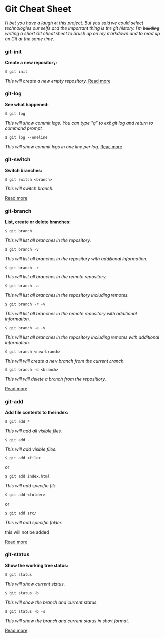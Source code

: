 # Git Cheat Sheet

_I´l bet you have a laugh at this project. But you said we could select technologies our selfs and the important thing is the git history. I´m ~~building~~ writing a short Git cheat sheet to brush up on my markdown and to read up on Git at the same time._

### git-init

**Create a new repository:**

```
$ git init
```

_This will create a new empty repository._
[Read more](https://git-scm.com/docs/git-init)

### git-log

**See what happened:**

```
$ git log
```

_This will show commit logs. You can type "q" to exit git log and return to command prompt_

```
$ git log --oneline
```

_This will show commit logs in one line per log._
[Read more](https://git-scm.com/docs/git-log)

### git-switch

**Switch branches:**

```
$ git switch <branch>
```

_This will switch branch._

[Read more](https://git-scm.com/docs/git-switch)

### git-branch

**List, create or delete branches:**

```
$ git branch
```

_This will list all branches in the repository._

```
$ git branch -v
```

_This will list all branches in the repository with additional information._

```
$ git branch -r
```

_This will list all branches in the remote repository._

```
$ git branch -a
```

_This will list all branches in the repository including remotes._

```
$ git branch -r -v
```

_This will list all branches in the remote repository with additional information._

```
$ git branch -a -v
```

_This will list all branches in the repository including remotes with additional information._

```
$ git branch <new-branch>
```

_This will will create a new branch from the current branch._

```
$ git branch -d <branch>
```

_This will will delete a branch from the repositiory._

[Read more](https://git-scm.com/docs/git-branch)

### git-add

**Add file contents to the index:**

```
$ git add *
```

_This will add all visible files._

```
$ git add .
```

_This will add visible files._

```
$ git add <file>
```

or

```
$ git add index.html
```

_This will add specific file._

```
$ git add <folder>
```

or

```
$ git add src/
```

_This will add specific folder._

this will not be added

[Read more](https://git-scm.com/docs/git-add)

### git-status

**Show the working tree status:**

```
$ git status
```

_This will show current status._

```
$ git status -b
```

_This will show the branch and current status._

```
$ git status -b -s
```

_This will show the branch and current status in short format._

[Read more](https://git-scm.com/docs/git-status)
